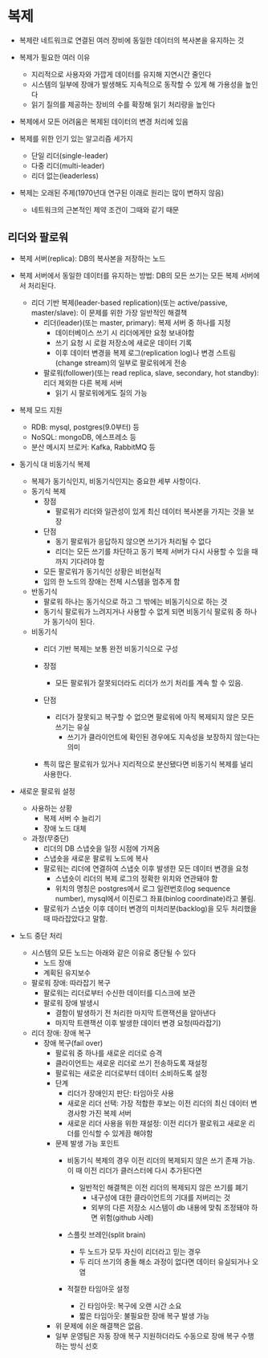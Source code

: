 # 복제

- 복제란 네트워크로 연결된 여러 장비에 동일한 데이터의 복사본을 유지하는 것
- 복제가 필요한 여러 이유
    - 지리적으로 사용자와 가깝게 데이터를 유지해 지연시간 줄인다
    - 시스템의 일부에 장애가 발생해도 지속적으로 동작할 수 있게 해 가용성을 높인다
    - 읽기 질의를 제공하는 장비의 수를 확장해 읽기 처리량을 높인다
    
- 복제에서 모든 어려움은 복제된 데이터의 변경 처리에 있음
- 복제를 위한 인기 있는 알고리즘 세가지
    - 단일 리더(single-leader)
    - 다중 리더(multi-leader)
    - 리더 없는(leaderless)
    
- 복제는 오래된 주제(1970년대 연구된 이래로 원리는 많이 변하지 않음)
    - 네트워크의 근본적인 제약 조건이 그때와 같기 때문
    
    
## 리더와 팔로워

- 복제 서버(replica): DB의 복사본을 저장하는 노드
- 복제 서버에서 동일한 데이터를 유지하는 방법: DB의 모든 쓰기는 모든 복제 서버에서 처리된다.
    - 리더 기반 복제(leader-based replication)(또는 active/passive, master/slave): 이 문제를 위한 가장 일반적인 해결책
        - 리더(leader)(또는 master, primary): 복제 서버 중 하나를 지정
            - 데이터베이스 쓰기 시 리더에게만 요청 보내야함
            - 쓰기 요청 시 로컬 저장소에 새로운 데이터 기록
            - 이후 데이터 변경을 복제 로그(replication log)나 변경 스트림(change stream)의 일부로 팔로워에게 전송
        - 팔로워(follower)(또는 read replica, slave, secondary, hot standby): 리더 제외한 다른 복제 서버
            - 읽기 시 팔로워에게도 질의 가능
- 복제 모드 지원 
    - RDB: mysql, postgres(9.0부터) 등 
    - NoSQL: mongoDB, 에스프레소 등
    - 분산 메시지 브로커: Kafka, RabbitMQ 등
    
- 동기식 대 비동기식 복제
    - 복제가 동기식인지, 비동기식인지는 중요한 세부 사항이다.
    - 동기식 복제
        - 장점
            - 팔로워가 리더와 일관성이 있게 최신 데이터 복사본을 가지는 것을 보장
        - 단점
            - 동기 팔로워가 응답하지 않으면 쓰기가 처리될 수 없다
            - 리더는 모든 쓰기를 차단하고 동기 복제 서버가 다시 사용할 수 있을 때 까지 기다려야 함
        - 모든 팔로워가 동기식인 상황은 비현실적
        - 임의 한 노드의 장애는 전체 시스템을 멈추게 함
    - 반동기식
        - 팔로워 하나는 동기식으로 하고 그 밖에는 비동기식으로 하는 것
        - 동기식 팔로워가 느려지거나 사용할 수 없게 되면 비동기식 팔로워 중 하나가 동기식이 된다.
    - 비동기식
        - 리더 기반 복제는 보통 완전 비동기식으로 구성
        - 장점
            - 모든 팔로워가 잘못되더라도 리더가 쓰기 처리를 계속 할 수 있음.
        - 단점
            - 리더가 잘못되고 복구할 수 없으면 팔로워에 아직 복제되지 않은 모든 쓰기는 유실
                - 쓰기가 클라이언트에 확인된 경우에도 지속성을 보장하지 않는다는 의미
    
        - 특히 많은 팔로워가 있거나 지리적으로 분산됐다면 비동기식 복제를 널리 사용한다.
    
- 새로운 팔로워 설정
    - 사용하는 상황
        - 복제 서버 수 늘리기
        - 장애 노드 대체
    - 과정(무중단)
        - 리더의 DB 스냅숏을 일정 시점에 가져옴
        - 스냅숏을 새로운 팔로워 노드에 복사
        - 팔로워는 리더에 연결하여 스냅숏 이후 발생한 모든 데이터 변경을 요청
            - 스냅숏이 리더의 복제 로그의 정확한 위치와 연관돼야 함
            - 위치의 명칭은 postgres에서 로그 일련번호(log sequence number), mysql에서 이진로그 좌표(binlog coordinate)라고 불림.
        - 팔로워가 스냅숏 이후 데이터 변경의 미처리분(backlog)을 모두 처리했을 때 따라잡았다고 말함. 
    
- 노드 중단 처리
    - 시스템의 모든 노드는 아래와 같은 이유로 중단될 수 있다
        - 노드 장애
        - 계획된 유지보수
    - 팔로워 장애: 따라잡기 복구
        - 팔로워는 리더로부터 수신한 데이터를 디스크에 보관
        - 팔로워 장애 발생시
            - 결함이 발생하기 전 처리한 마지막 트랜잭션을 알아낸다
            - 마지막 트랜잭션 이후 발생한 데이터 변경 요청(따라잡기) 
    - 리더 장애: 장애 복구
        - 장애 복구(fail over)
            - 팔로워 중 하나를 새로운 리더로 승격
            - 클라이언트는 새로운 리더로 쓰기 전송하도록 재설정
            - 팔로워는 새로운 리더로부터 데이터 소비하도록 설정
            - 단계
                - 리더가 장애인지 판단: 타임아웃 사용
                - 새로운 리더 선택: 가장 적합한 후보는 이전 리더의 최신 데이터 변경사항 가진 복제 서버
                - 새로운 리더 사용을 위한 재설정: 이전 리더가 팔로워고 새로운 리더를 인식할 수 있게끔 해야함
            - 문제 발생 가능 포인트
                - 비동기식 복제의 경우 이전 리더의 복제되지 않은 쓰기 존재 가능. 이 때 이전 리더가 클러스터에 다시 추가된다면
                    - 일반적인 해결책은 이전 리더의 복제되지 않은 쓰기를 폐기
                        - 내구성에 대한 클라이언트의 기대를 저버리는 것
                        - 외부의 다른 저장소 시스템이 db 내용에 맞춰 조정돼야 하면 위험(github 사례)
                - 스플릿 브레인(split brain)
                    - 두 노드가 모두 자신이 리더라고 믿는 경우
                    - 두 리더 쓰기의 충돌 해소 과정이 없다면 데이터 유실되거나 오염 
                    
                - 적절한 타임아웃 설정
                    - 긴 타임아웃: 복구에 오랜 시간 소요
                    - 짧은 타임아웃: 불필요한 장애 복구 발생 가능
            - 위 문제에 쉬운 해결책은 없음. 
            - 일부 운영팀은 자동 장애 복구 지원하더라도 수동으로 장애 복구 수행하는 방식 선호